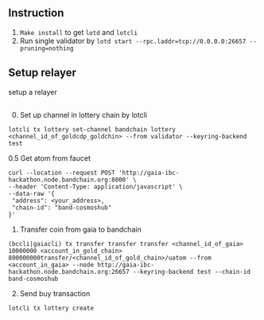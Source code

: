 ## Instruction

1. `Make install` to get `lotd` and `lotcli`
2. Run single validator by `lotd start --rpc.laddr=tcp://0.0.0.0:26657 --pruning=nothing`

## Setup relayer

setup a relayer

## 

0. Set up channel in lottery chain by lotcli

```
lotcli tx lottery set-channel bandchain lottery <channel_id_of_goldcdp_goldchin> --from validator --keyring-backend test

```

0.5 Get atom from faucet

```
curl --location --request POST 'http://gaia-ibc-hackathon.node.bandchain.org:8000' \
--header 'Content-Type: application/javascript' \
--data-raw '{
 "address": <your_address>,
 "chain-id": "band-cosmoshub"
}'
```

1. Transfer coin from gaia to bandchain

```
(bccli|gaiacli) tx transfer transfer transfer <channel_id_of_gaia> 10000000 <account_in_gold_chain> 800000000transfer/<channel_id_of_gold_chain>/uatom --from <account_in_gaia> --node http://gaia-ibc-hackathon.node.bandchain.org:26657 --keyring-backend test --chain-id band-cosmoshub
```

2. Send buy transaction

```
lotcli tx lottery create 
